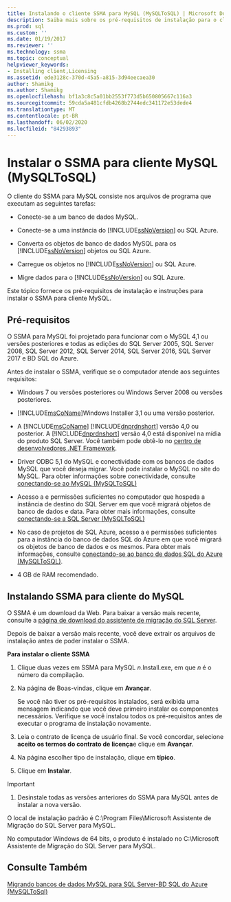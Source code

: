 ```yaml
---
title: Instalando o cliente SSMA para MySQL (MySQLToSQL) | Microsoft Docs
description: Saiba mais sobre os pré-requisitos de instalação para o cliente Assistente de Migração do SQL Server (SSMA) para MySQL e como instalá-lo.
ms.prod: sql
ms.custom: ''
ms.date: 01/19/2017
ms.reviewer: ''
ms.technology: ssma
ms.topic: conceptual
helpviewer_keywords:
- Installing client,Licensing
ms.assetid: ede3128c-370d-45a5-a815-3d94eecaea30
author: Shamikg
ms.author: Shamikg
ms.openlocfilehash: bf1a3c8c5a01bb2553f773d5b650805667c116a3
ms.sourcegitcommit: 59cda5a481cfdb4268b2744edc341172e53dede4
ms.translationtype: MT
ms.contentlocale: pt-BR
ms.lasthandoff: 06/02/2020
ms.locfileid: "84293893"
---
```

# <a name="installing-ssma-for-mysql-client-mysqltosql"></a>Instalar o SSMA para cliente MySQL (MySQLToSQL)
O cliente do SSMA para MySQL consiste nos arquivos de programa que executam as seguintes tarefas:  
  
-   Conecte-se a um banco de dados MySQL.  
  
-   Conecte-se a uma instância do [!INCLUDE[ssNoVersion](../../includes/ssnoversion-md.md)] ou SQL Azure.  
  
-   Converta os objetos de banco de dados MySQL para os [!INCLUDE[ssNoVersion](../../includes/ssnoversion-md.md)] objetos ou SQL Azure.  
  
-   Carregue os objetos no [!INCLUDE[ssNoVersion](../../includes/ssnoversion-md.md)] ou SQL Azure.  
  
-   Migre dados para o [!INCLUDE[ssNoVersion](../../includes/ssnoversion-md.md)] ou SQL Azure.  
  
Este tópico fornece os pré-requisitos de instalação e instruções para instalar o SSMA para cliente MySQL.  
  
## <a name="prerequisites"></a>Pré-requisitos  
O SSMA para MySQL foi projetado para funcionar com o MySQL 4,1 ou versões posteriores e todas as edições do SQL Server 2005, SQL Server 2008, SQL Server 2012, SQL Server 2014, SQL Server 2016, SQL Server 2017 e BD SQL do Azure.  
  
Antes de instalar o SSMA, verifique se o computador atende aos seguintes requisitos:  
  
-   Windows 7 ou versões posteriores ou Windows Server 2008 ou versões posteriores.  
  
-   [!INCLUDE[msCoName](../../includes/msconame_md.md)]Windows Installer 3,1 ou uma versão posterior.  
  
-   A [!INCLUDE[msCoName](../../includes/msconame_md.md)] [!INCLUDE[dnprdnshort](../../includes/dnprdnshort_md.md)] versão 4,0 ou posterior. A [!INCLUDE[dnprdnshort](../../includes/dnprdnshort_md.md)] versão 4,0 está disponível na mídia do produto SQL Server. Você também pode obtê-lo no [centro de desenvolvedores .NET Framework](https://go.microsoft.com/fwlink/?LinkId=48882).  
  
-   Driver ODBC 5,1 do MySQL e conectividade com os bancos de dados MySQL que você deseja migrar. Você pode instalar o MySQL no site do MySQL. Para obter informações sobre conectividade, consulte [conectando-se ao MySQL &#40;MySQLToSQL&#41;](../../ssma/mysql/connecting-to-mysql-mysqltosql.md)  
  
-   Acesso a e permissões suficientes no computador que hospeda a instância de destino do SQL Server em que você migrará objetos de banco de dados e data. Para obter mais informações, consulte [conectando-se a SQL Server &#40;MySQLToSQL&#41;](../../ssma/mysql/connecting-to-sql-server-mysqltosql.md)  
  
-   No caso de projetos de SQL Azure, acesso a e permissões suficientes para a instância do banco de dados SQL do Azure em que você migrará os objetos de banco de dados e os mesmos. Para obter mais informações, consulte [conectando-se ao banco de dados SQL do Azure &#40;MySQLToSQL&#41;](../../ssma/mysql/connecting-to-azure-sql-db-mysqltosql.md).  
  
-   4 GB de RAM recomendado.  
  
## <a name="installing-ssma-for-mysql-client"></a>Instalando SSMA para cliente do MySQL  
O SSMA é um download da Web. Para baixar a versão mais recente, consulte a [página de download do assistente de migração do SQL Server](https://aka.ms/ssmaformysql).  
  
Depois de baixar a versão mais recente, você deve extrair os arquivos de instalação antes de poder instalar o SSMA.  
  
**Para instalar o cliente SSMA**  
  
1.  Clique duas vezes em SSMA para MySQL *n*.Install.exe, em que *n* é o número da compilação.  
  
2.  Na página de Boas-vindas, clique em **Avançar**.  
  
    Se você não tiver os pré-requisitos instalados, será exibida uma mensagem indicando que você deve primeiro instalar os componentes necessários. Verifique se você instalou todos os pré-requisitos antes de executar o programa de instalação novamente.  
  
3.  Leia o contrato de licença de usuário final. Se você concordar, selecione **aceito os termos do contrato de licença**e clique em **Avançar**.  
  
4.  Na página escolher tipo de instalação, clique em **típico**.  
  
5.  Clique em **Instalar**.  
  
> [!IMPORTANT]  
> 1.  Desinstale todas as versões anteriores do SSMA para MySQL antes de instalar a nova versão.  
  
O local de instalação padrão é C:\Program Files\Microsoft Assistente de Migração do SQL Server para MySQL.  
  
No computador Windows de 64 bits, o produto é instalado no C:\Microsoft Assistente de Migração do SQL Server para MySQL.  
  
## <a name="see-also"></a>Consulte Também  
[Migrando bancos de dados MySQL para SQL Server-BD SQL do Azure &#40;MySQLToSql&#41;](../../ssma/mysql/migrating-mysql-databases-to-sql-server-azure-sql-db-mysqltosql.md)  
  

